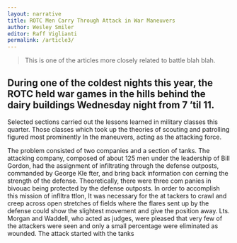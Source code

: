 ```yaml
---
layout: narrative
title: ROTC Men Carry Through Attack in War Maneuvers
author: Wesley Smiler
editor: Raff Viglianti
permalink: /article3/
---
```


> This is one of the articles more closely related to battle blah blah.

## During one of the coldest nights this year, the ROTC held war games in the hills behind the dairy buildings Wednesday night from 7 ’til 11. 

Selected sections carried out the
lessons learned in military classes
this quarter. Those classes which
took up the theories of scouting and
patrolling figured most prominently
In the maneuvers, acting as the attacking force.

The problem consisted of two companies and a section of tanks. The
attacking company, composed of
about 125 men under the leadership
of Bill Gordon, had the assignment
of infiltrating through the defense
outposts, commanded by George Kle­
fter, and bring back information con­
cerning the strength of the defense.
Theoretically, there were three com­
panies in bivouac being protected by
the defense outposts. In order to
accomplish this mission of inflltra­
ttlon, It was necessary for the at­
tackers to crawl and creep across
open stretches of fields where the
flares sent up by the defense could
show the slightest movement and
give the position away. Lts. Morgan
and Waddell, who acted as judges,
were pleased that very few of the
attackers were seen and only a
small percentage were eliminated as
wounded.
The attack started with the tanks
